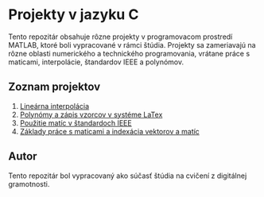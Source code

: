 # Projekty v jazyku C

Tento repozitár obsahuje rôzne projekty v programovacom prostredí MATLAB, ktoré boli vypracované v rámci štúdia. Projekty sa zameriavajú na rôzne oblasti numerického a technického programovania, vrátane práce s maticami, interpolácie, štandardov IEEE a polynómov.

## Zoznam projektov

1. [Lineárna interpolácia](https://github.com/petrovcik159/Projekty/tree/main/Matlab/Line%C3%A1rna%20interpol%C3%A1cia)
2. [Polynómy a zápis vzorcov v systéme LaTex](https://github.com/petrovcik159/Projekty/tree/main/C/Dynamick%C3%A1%20pr%C3%A1ca%20s%20maticami)
3. [Použitie matíc v štandardoch IEEE](https://github.com/petrovcik159/Projekty/tree/main/C/Pr%C3%A1ca%20s%20re%C5%A5azcami%20a%20s%C3%BAbormi)
4. [Základy práce s maticami a indexácia vektorov a matíc](https://github.com/petrovcik159/Projekty/tree/main/C/%C5%A0ifrovanie%20a%20anal%C3%BDza%20textov%C3%BDch%20s%C3%BAborov)

## Autor
Tento repozitár bol vypracovaný ako súčasť štúdia na cvičení z digitálnej gramotnosti.
